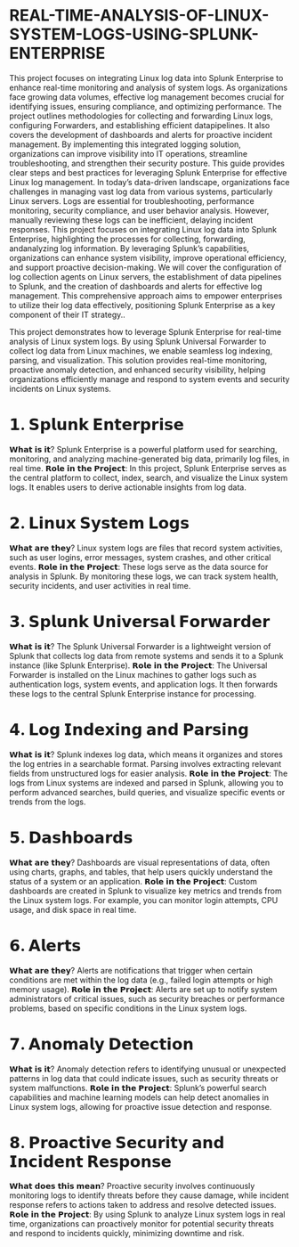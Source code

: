 # REAL-TIME-ANALYSIS-OF-LINUX-SYSTEM-LOGS-USING-SPLUNK-ENTERPRISE
This project focuses on integrating Linux log data into Splunk Enterprise to enhance real-time monitoring and analysis of system logs. As organizations face growing data volumes, effective log management becomes crucial for identifying issues, ensuring compliance, and optimizing performance. The project outlines methodologies for collecting and forwarding Linux logs, configuring Forwarders, and establishing efficient datapipelines. It also covers the development of dashboards and alerts for proactive incident management. By implementing this integrated logging solution, organizations can improve visibility into IT operations, streamline troubleshooting, and strengthen their security posture. This guide provides clear steps and best practices for leveraging Splunk Enterprise for effective Linux log management. In today’s data-driven landscape, organizations face challenges in managing vast log data from various systems, particularly Linux servers. Logs are essential for troubleshooting, performance monitoring, security compliance, and user behavior analysis. However, manually reviewing these logs can be inefficient, delaying incident responses. This project focuses on integrating Linux log data into Splunk Enterprise, highlighting the processes for collecting, forwarding, andanalyzing log information. By leveraging Splunk’s capabilities, organizations can enhance system visibility, improve operational efficiency, and support proactive decision-making. We will cover the configuration of log collection agents on Linux servers, the establishment of data pipelines to Splunk, and the creation of dashboards and alerts for effective log management. This comprehensive approach aims to empower enterprises to utilize their log data effectively, positioning Splunk Enterprise as a key component of their IT strategy..


This project demonstrates how to leverage Splunk Enterprise for real-time analysis of Linux system logs. By using Splunk Universal Forwarder to collect log data from Linux machines, we enable seamless log indexing, parsing, and visualization. This solution provides real-time monitoring, proactive anomaly detection, and enhanced security visibility, helping organizations efficiently manage and respond to system events and security incidents on Linux systems.

# 𝟭. 𝗦𝗽𝗹𝘂𝗻𝗸 𝗘𝗻𝘁𝗲𝗿𝗽𝗿𝗶𝘀𝗲
𝗪𝗵𝗮𝘁 𝗶𝘀 𝗶𝘁?
Splunk Enterprise is a powerful platform used for searching, monitoring, and analyzing machine-generated big data, primarily log files, in real time.
𝗥𝗼𝗹𝗲 𝗶𝗻 𝘁𝗵𝗲 𝗣𝗿𝗼𝗷𝗲𝗰𝘁:
In this project, Splunk Enterprise serves as the central platform to collect, index, search, and visualize the Linux system logs. It enables users to derive actionable insights from log data.

# 𝟮. 𝗟𝗶𝗻𝘂𝘅 𝗦𝘆𝘀𝘁𝗲𝗺 𝗟𝗼𝗴𝘀
𝗪𝗵𝗮𝘁 𝗮𝗿𝗲 𝘁𝗵𝗲𝘆?
Linux system logs are files that record system activities, such as user logins, error messages, system crashes, and other critical events.
𝗥𝗼𝗹𝗲 𝗶𝗻 𝘁𝗵𝗲 𝗣𝗿𝗼𝗷𝗲𝗰𝘁:
These logs serve as the data source for analysis in Splunk. By monitoring these logs, we can track system health, security incidents, and user activities in real time.

# 𝟯. 𝗦𝗽𝗹𝘂𝗻𝗸 𝗨𝗻𝗶𝘃𝗲𝗿𝘀𝗮𝗹 𝗙𝗼𝗿𝘄𝗮𝗿𝗱𝗲𝗿
𝗪𝗵𝗮𝘁 𝗶𝘀 𝗶𝘁?
The Splunk Universal Forwarder is a lightweight version of Splunk that collects log data from remote systems and sends it to a Splunk instance (like Splunk Enterprise).
𝗥𝗼𝗹𝗲 𝗶𝗻 𝘁𝗵𝗲 𝗣𝗿𝗼𝗷𝗲𝗰𝘁:
The Universal Forwarder is installed on the Linux machines to gather logs such as authentication logs, system events, and application logs. It then forwards these logs to the central Splunk Enterprise instance for processing.

# 𝟰. 𝗟𝗼𝗴 𝗜𝗻𝗱𝗲𝘅𝗶𝗻𝗴 𝗮𝗻𝗱 𝗣𝗮𝗿𝘀𝗶𝗻𝗴
𝗪𝗵𝗮𝘁 𝗶𝘀 𝗶𝘁?
Splunk indexes log data, which means it organizes and stores the log entries in a searchable format. Parsing involves extracting relevant fields from unstructured logs for easier analysis.
𝗥𝗼𝗹𝗲 𝗶𝗻 𝘁𝗵𝗲 𝗣𝗿𝗼𝗷𝗲𝗰𝘁:
The logs from Linux systems are indexed and parsed in Splunk, allowing you to perform advanced searches, build queries, and visualize specific events or trends from the logs.

# 𝟱. 𝗗𝗮𝘀𝗵𝗯𝗼𝗮𝗿𝗱𝘀
𝗪𝗵𝗮𝘁 𝗮𝗿𝗲 𝘁𝗵𝗲𝘆?
Dashboards are visual representations of data, often using charts, graphs, and tables, that help users quickly understand the status of a system or an application.
𝗥𝗼𝗹𝗲 𝗶𝗻 𝘁𝗵𝗲 𝗣𝗿𝗼𝗷𝗲𝗰𝘁:
Custom dashboards are created in Splunk to visualize key metrics and trends from the Linux system logs. For example, you can monitor login attempts, CPU usage, and disk space in real time.

# 𝟲. 𝗔𝗹𝗲𝗿𝘁𝘀
𝗪𝗵𝗮𝘁 𝗮𝗿𝗲 𝘁𝗵𝗲𝘆?
Alerts are notifications that trigger when certain conditions are met within the log data (e.g., failed login attempts or high memory usage).
𝗥𝗼𝗹𝗲 𝗶𝗻 𝘁𝗵𝗲 𝗣𝗿𝗼𝗷𝗲𝗰𝘁:
Alerts are set up to notify system administrators of critical issues, such as security breaches or performance problems, based on specific conditions in the Linux system logs.

# 𝟳. 𝗔𝗻𝗼𝗺𝗮𝗹𝘆 𝗗𝗲𝘁𝗲𝗰𝘁𝗶𝗼𝗻
𝗪𝗵𝗮𝘁 𝗶𝘀 𝗶𝘁?
Anomaly detection refers to identifying unusual or unexpected patterns in log data that could indicate issues, such as security threats or system malfunctions.
𝗥𝗼𝗹𝗲 𝗶𝗻 𝘁𝗵𝗲 𝗣𝗿𝗼𝗷𝗲𝗰𝘁:
Splunk’s powerful search capabilities and machine learning models can help detect anomalies in Linux system logs, allowing for proactive issue detection and response.

# 𝟴. 𝗣𝗿𝗼𝗮𝗰𝘁𝗶𝘃𝗲 𝗦𝗲𝗰𝘂𝗿𝗶𝘁𝘆 𝗮𝗻𝗱 𝗜𝗻𝗰𝗶𝗱𝗲𝗻𝘁 𝗥𝗲𝘀𝗽𝗼𝗻𝘀𝗲
𝗪𝗵𝗮𝘁 𝗱𝗼𝗲𝘀 𝘁𝗵𝗶𝘀 𝗺𝗲𝗮𝗻?
Proactive security involves continuously monitoring logs to identify threats before they cause damage, while incident response refers to actions taken to address and resolve detected issues.
𝗥𝗼𝗹𝗲 𝗶𝗻 𝘁𝗵𝗲 𝗣𝗿𝗼𝗷𝗲𝗰𝘁:
By using Splunk to analyze Linux system logs in real time, organizations can proactively monitor for potential security threats and respond to incidents quickly, minimizing downtime and risk.
